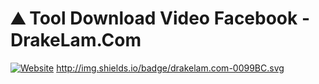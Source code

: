 ⛰ Tool Download Video Facebook - DrakeLam.Com
===
[![Website](//img.shields.io/badge/drakelam.com-0099BC.svg)](https://drakelam.com)
http://img.shields.io/badge/drakelam.com-0099BC.svg
